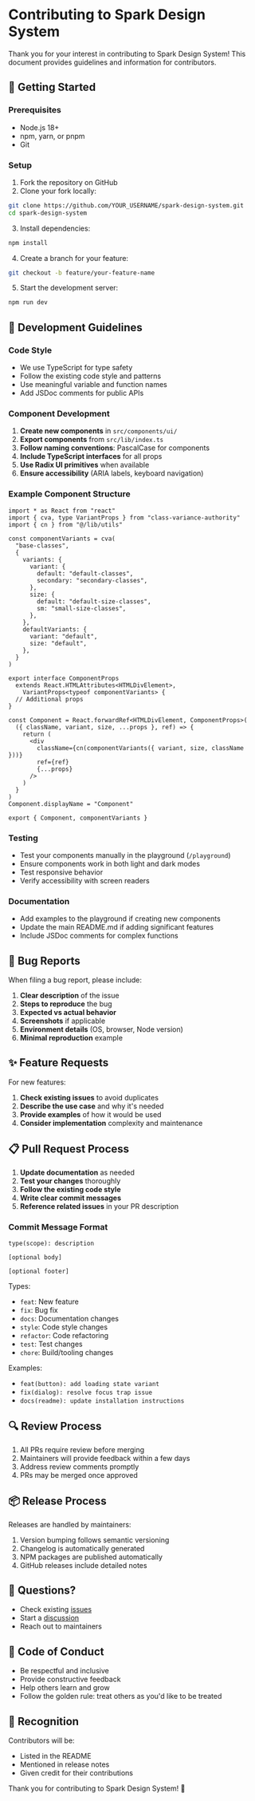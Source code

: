 # Contributing to Spark Design System

Thank you for your interest in contributing to Spark Design System! This document provides guidelines and information for contributors.

## 🚀 Getting Started

### Prerequisites

- Node.js 18+ 
- npm, yarn, or pnpm
- Git

### Setup

1. Fork the repository on GitHub
2. Clone your fork locally:
```bash
git clone https://github.com/YOUR_USERNAME/spark-design-system.git
cd spark-design-system
```

3. Install dependencies:
```bash
npm install
```

4. Create a branch for your feature:
```bash
git checkout -b feature/your-feature-name
```

5. Start the development server:
```bash
npm run dev
```

## 📝 Development Guidelines

### Code Style

- We use TypeScript for type safety
- Follow the existing code style and patterns
- Use meaningful variable and function names
- Add JSDoc comments for public APIs

### Component Development

1. **Create new components** in `src/components/ui/`
2. **Export components** from `src/lib/index.ts`
3. **Follow naming conventions**: PascalCase for components
4. **Include TypeScript interfaces** for all props
5. **Use Radix UI primitives** when available
6. **Ensure accessibility** (ARIA labels, keyboard navigation)

### Example Component Structure

```tsx
import * as React from "react"
import { cva, type VariantProps } from "class-variance-authority"
import { cn } from "@/lib/utils"

const componentVariants = cva(
  "base-classes",
  {
    variants: {
      variant: {
        default: "default-classes",
        secondary: "secondary-classes",
      },
      size: {
        default: "default-size-classes",
        sm: "small-size-classes",
      },
    },
    defaultVariants: {
      variant: "default",
      size: "default",
    },
  }
)

export interface ComponentProps
  extends React.HTMLAttributes<HTMLDivElement>,
    VariantProps<typeof componentVariants> {
  // Additional props
}

const Component = React.forwardRef<HTMLDivElement, ComponentProps>(
  ({ className, variant, size, ...props }, ref) => {
    return (
      <div
        className={cn(componentVariants({ variant, size, className }))}
        ref={ref}
        {...props}
      />
    )
  }
)
Component.displayName = "Component"

export { Component, componentVariants }
```

### Testing

- Test your components manually in the playground (`/playground`)
- Ensure components work in both light and dark modes
- Test responsive behavior
- Verify accessibility with screen readers

### Documentation

- Add examples to the playground if creating new components
- Update the main README.md if adding significant features
- Include JSDoc comments for complex functions

## 🐛 Bug Reports

When filing a bug report, please include:

1. **Clear description** of the issue
2. **Steps to reproduce** the bug
3. **Expected vs actual behavior**
4. **Screenshots** if applicable
5. **Environment details** (OS, browser, Node version)
6. **Minimal reproduction** example

## ✨ Feature Requests

For new features:

1. **Check existing issues** to avoid duplicates
2. **Describe the use case** and why it's needed
3. **Provide examples** of how it would be used
4. **Consider implementation** complexity and maintenance

## 📋 Pull Request Process

1. **Update documentation** as needed
2. **Test your changes** thoroughly
3. **Follow the existing code style**
4. **Write clear commit messages**
5. **Reference related issues** in your PR description

### Commit Message Format

```
type(scope): description

[optional body]

[optional footer]
```

Types:
- `feat`: New feature
- `fix`: Bug fix
- `docs`: Documentation changes
- `style`: Code style changes
- `refactor`: Code refactoring
- `test`: Test changes
- `chore`: Build/tooling changes

Examples:
- `feat(button): add loading state variant`
- `fix(dialog): resolve focus trap issue`
- `docs(readme): update installation instructions`

## 🔍 Review Process

1. All PRs require review before merging
2. Maintainers will provide feedback within a few days
3. Address review comments promptly
4. PRs may be merged once approved

## 📦 Release Process

Releases are handled by maintainers:

1. Version bumping follows semantic versioning
2. Changelog is automatically generated
3. NPM packages are published automatically
4. GitHub releases include detailed notes

## 🤔 Questions?

- Check existing [issues](https://github.com/alansantos/spark-design-system/issues)
- Start a [discussion](https://github.com/alansantos/spark-design-system/discussions)
- Reach out to maintainers

## 📜 Code of Conduct

- Be respectful and inclusive
- Provide constructive feedback
- Help others learn and grow
- Follow the golden rule: treat others as you'd like to be treated

## 🙏 Recognition

Contributors will be:
- Listed in the README
- Mentioned in release notes
- Given credit for their contributions

Thank you for contributing to Spark Design System! 🚀
